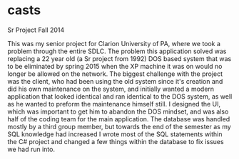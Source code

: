 casts
=====

Sr Project Fall 2014

This was my senior project for Clarion University of PA, where we took a problem through the entire SDLC. The problem this application solved was replacing a 22 year old (a Sr project from 1992) DOS based system that was to be eliminated by spring 2015 when the XP machine it was on would no longer be allowed on the network. The biggest challenge with the project was the client, who had been using the old system since it's creation and did his own maintenance on the system, and initially wanted a modern application that looked identical and ran identical to the DOS system, as well as he wanted to preform the maintenance himself still. I designed the UI, which was important to get him to abandon the DOS mindset, and was also half of the coding team for the main application. The database was handled mostly by a third group member, but towards the end of the semester as my SQL knowledge had increased I wrote most of the SQL statements within the C# project and changed a few things within the database to fix issues we had run into. 
